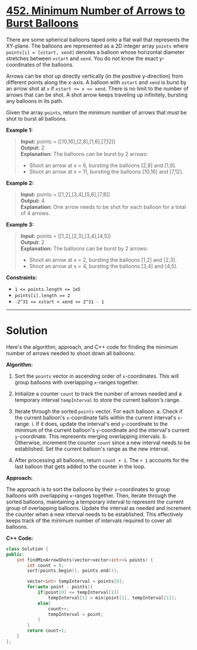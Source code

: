 # [452. Minimum Number of Arrows to Burst Balloons](https://leetcode.com/problems/minimum-number-of-arrows-to-burst-balloons/)

There are some spherical balloons taped onto a flat wall that represents the XY-plane. The balloons are represented as a 2D integer array `points` where `points[i] = [xstart, xend]` denotes a balloon whose horizontal diameter stretches between `xstart` and `xend`. You do not know the exact y-coordinates of the balloons.

Arrows can be shot up directly vertically (in the positive y-direction) from different points along the x-axis. A balloon with `xstart` and `xend` is burst by an arrow shot at `x` if `xstart <= x <= xend`. There is no limit to the number of arrows that can be shot. A shot arrow keeps traveling up infinitely, bursting any balloons in its path.

Given the array `points`, return the minimum number of arrows that must be shot to burst all balloons.

**Example 1:**

>**Input:** points = [[10,16],[2,8],[1,6],[7,12]]<br>
**Output:** 2<br>
**Explanation:** The balloons can be burst by 2 arrows:
>- Shoot an arrow at x = 6, bursting the balloons [2,8] and [1,6].
>- Shoot an arrow at x = 11, bursting the balloons [10,16] and [7,12].

**Example 2:**

>**Input:** points = [[1,2],[3,4],[5,6],[7,8]]<br>
**Output:** 4<br>
**Explanation:** One arrow needs to be shot for each balloon for a total of 4 arrows.

**Example 3:**

>**Input:** points = [[1,2],[2,3],[3,4],[4,5]]<br>
**Output:** 2<br>
**Explanation:** The balloons can be burst by 2 arrows:
>- Shoot an arrow at x = 2, bursting the balloons [1,2] and [2,3].
>- Shoot an arrow at x = 4, bursting the balloons [3,4] and [4,5].
 

**Constraints:**

- `1 <= points.length <= 1e5`
- `points[i].length == 2`
- `-2^31 <= xstart < xend <= 2^31 - 1`
---
# Solution
Here's the algorithm, approach, and C++ code for finding the minimum number of arrows needed to shoot down all balloons:

**Algorithm:**

1. Sort the `points` vector in ascending order of `x`-coordinates. This will group balloons with overlapping `x`-ranges together.

2. Initialize a counter `count` to track the number of arrows needed and a temporary interval `tempInterval` to store the current balloon's range.

3. Iterate through the sorted `points` vector. For each balloon:
    a. Check if the current balloon's `x`-coordinate falls within the current interval's `x`-range.
       i. If it does, update the interval's end `y`-coordinate to the minimum of the current balloon's `y`-coordinate and the interval's current `y`-coordinate. This represents merging overlapping intervals.
    b. Otherwise, increment the counter `count` since a new interval needs to be established. Set the current balloon's range as the new interval.

4. After processing all balloons, return `count + 1`. The `+ 1` accounts for the last balloon that gets added to the counter in the loop.

**Approach:**

The approach is to sort the balloons by their `x`-coordinates to group balloons with overlapping `x`-ranges together. Then, iterate through the sorted balloons, maintaining a temporary interval to represent the current group of overlapping balloons. Update the interval as needed and increment the counter when a new interval needs to be established. This effectively keeps track of the minimum number of intervals required to cover all balloons.

**C++ Code:**

```c++
class Solution {
public:
    int findMinArrowShots(vector<vector<int>>& points) {
        int count = 0;
        sort(points.begin(), points.end());

        vector<int> tempInterval = points[0];
        for(auto point : points){
            if(point[0] <= tempInterval[1])
                tempInterval[1] = min(point[1], tempInterval[1]);
            else{
                count++;
                tempInterval = point;
            }
        }
        return count+1;
    }
};
```